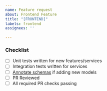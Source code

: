 ```yaml
---
name: Feature request
about: Frontend Feature
title: "[FRONTEND]"
labels: frontend
assignees: ''

---
```


### Checklist

- [ ] Unit tests written for new features/services
- [ ] Integration tests written for services
- [ ] [Annotate schemas](https://tsoa-community.github.io/docs/annotations.html) if adding new models
- [ ] PR Reviewed
- [ ] All required PR checks passing
